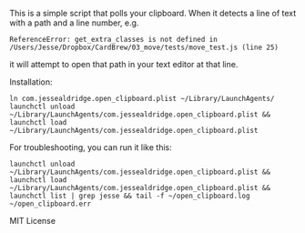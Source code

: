 This is a simple script that polls your clipboard.
When it detects a line of text with a path and a line number, e.g.

    ReferenceError: get_extra_classes is not defined in /Users/Jesse/Dropbox/CardBrew/03_move/tests/move_test.js (line 25)

it will attempt to open that path in your text editor at that line.

Installation:

    ln com.jessealdridge.open_clipboard.plist ~/Library/LaunchAgents/
    launchctl unload ~/Library/LaunchAgents/com.jessealdridge.open_clipboard.plist && launchctl load ~/Library/LaunchAgents/com.jessealdridge.open_clipboard.plist

For troubleshooting, you can run it like this:

    launchctl unload ~/Library/LaunchAgents/com.jessealdridge.open_clipboard.plist && launchctl load ~/Library/LaunchAgents/com.jessealdridge.open_clipboard.plist && launchctl list | grep jesse && tail -f ~/open_clipboard.log ~/open_clipboard.err

MIT License
